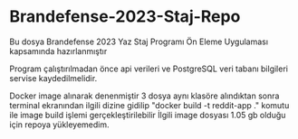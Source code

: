 # Brandefense-2023-Staj-Repo
Bu dosya Brandefense 2023 Yaz Staj Programı Ön Eleme Uygulaması kapsamında hazırlanmıştır

Program çalıştırılmadan önce api verileri ve PostgreSQL veri tabanı bilgileri servise kaydedilmelidir.

Docker image alınarak denenmiştir 3 dosya aynı klasöre alındıktan sonra terminal ekranından ilgili dizine gidilip "docker build -t reddit-app ." komutu ile image build işlemi gerçekleştirilebilir İlgili image dosyası 1.05 gb olduğu için repoya yükleyemedim.
